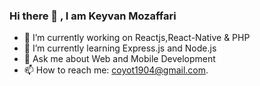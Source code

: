 ### Hi there 👋 , I am Keyvan Mozaffari 
- 🔭 I’m currently working on Reactjs,React-Native & PHP
- 🌱 I’m currently learning Express.js and Node.js
- 💬 Ask me about Web and Mobile Development
- 📫 How to reach me: coyot1904@gmail.com.

<!--
**coyot1904/coyot1904** is a ✨ _special_ ✨ repository because its `README.md` (this file) appears on your GitHub profile.

Here are some ideas to get you started:


-->
